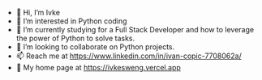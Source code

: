 - 👋 Hi, I’m Ivke
- 👀 I’m interested in Python coding
- 🌱 I’m currently studying for a Full Stack Developer and how to leverage the power of Python to solve tasks.
- 💞️ I’m looking to collaborate on Python projects. 
- 📫 Reach me at https://www.linkedin.com/in/ivan-copic-7708062a/
- 👀 My home page at https://ivkesweng.vercel.app

<!---
ivkecodye/ivkecodye is a ✨ special ✨ repository because its `README.md` (this file) appears on your GitHub profile.
You can click the Preview link to take a look at your changes.
--->
